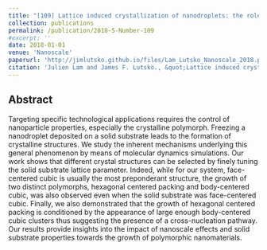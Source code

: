 ```yaml
---
title: "[109] Lattice induced crystallization of nanodroplets: the role of finite-size effects and substrate properties in controlling polymorphism."
collection: publications
permalink: /publication/2018-5-Number-109
#excerpt: ''
date: 2018-01-01
venue: 'Nanoscale'
paperurl: 'http://jimlutsko.github.io/files/Lam_Lutsko_Nanoscale_2018.pdf'
citation: 'Julien Lam and James F. Lutsko., &quot;Lattice induced crystallization of nanodroplets: the role of finite-size effects and substrate properties in controlling polymorphism.&quot; <i>Nanoscale</i>. <strong> 10</strong>, 4921, (2018).'
---
```

Abstract
---
Targeting specific technological applications requires the control of nanoparticle properties, especially the crystalline polymorph. Freezing a nanodroplet deposited on a solid substrate leads to the formation of crystalline structures. We study the inherent mechanisms underlying this general phenomenon by means of molecular dynamics simulations. Our work shows that different crystal structures can be selected by finely tuning the solid substrate lattice parameter. Indeed, while for our system, face-centered cubic is usually the most preponderant structure, the growth of two distinct polymorphs, hexagonal centered packing and body-centered cubic, was also observed even when the solid substrate was face-centered cubic. Finally, we also demonstrated that the growth of hexagonal centered packing is conditioned by the appearance of large enough body-centered cubic clusters thus suggesting the presence of a cross-nucleation pathway. Our results provide insights into the impact of nanoscale effects and solid substrate properties towards the growth of polymorphic nanomaterials.
